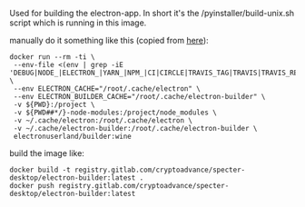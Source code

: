 Used for building the electron-app. In short it's the /pyinstaller/build-unix.sh script which is running in this image.

manually do it something like this (copied from [here](https://www.electron.build/multi-platform-build#build-electron-app-using-docker-on-a-local-machine)):
```
docker run --rm -ti \
 --env-file <(env | grep -iE 'DEBUG|NODE_|ELECTRON_|YARN_|NPM_|CI|CIRCLE|TRAVIS_TAG|TRAVIS|TRAVIS_REPO_|TRAVIS_BUILD_|TRAVIS_BRANCH|TRAVIS_PULL_REQUEST_|APPVEYOR_|CSC_|GH_|GITHUB_|BT_|AWS_|STRIP|BUILD_') \
 --env ELECTRON_CACHE="/root/.cache/electron" \
 --env ELECTRON_BUILDER_CACHE="/root/.cache/electron-builder" \
 -v ${PWD}:/project \
 -v ${PWD##*/}-node-modules:/project/node_modules \
 -v ~/.cache/electron:/root/.cache/electron \
 -v ~/.cache/electron-builder:/root/.cache/electron-builder \
 electronuserland/builder:wine
```

build the image like:
```
docker build -t registry.gitlab.com/cryptoadvance/specter-desktop/electron-builder:latest .
docker push registry.gitlab.com/cryptoadvance/specter-desktop/electron-builder:latest
```
